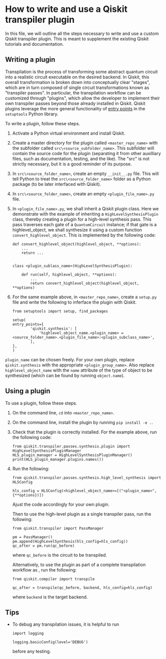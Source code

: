 # How to write and use a Qiskit transpiler plugin
In this file, we will outline all the steps necessary to write and use a custom Qiskit transpiler plugin. This is meant to supplement the existing Qiskit tutorials and documentation.

## Writing a plugin
Transpilation is the process of transforming some abstract quantum circuit into a realistic circuit executable on the desired backend. In Qiskit, this overall transformation is broken down into conceptually clear "stages", which are in turn composed of single circuit transformations known as "transpiler passes".
In particular, the transpilation workflow can be customized through "plugins", which allow the developer to implement their own transpiler passes beyond those already installed in Qiskit. Qiskit plugins leverage the more general functionality of [entry points](https://setuptools.pypa.io/en/latest/userguide/entry_point.html) in the `setuptools` Python library.

To write a plugin, follow these steps.

1. Activate a Python virtual environment and install Qiskit. 
2. Create a master directory for the plugin called `<master_repo_name>` with the subfolder called `src\<source_subfolder_name>`. This subfolder will contain the source code for the plugin (separating it from other auxilliary files, such as documentation, testing, and the like). The "src" is not strictly necessary, but it is a good reminder of its purpose.
3. In `src\<source_folder_name>`, create an empty `__init__.py` file. This will tell Python to treat the `src\<source_folder_name>` folder as a Python package (to be later interfaced with Qiskit).
4. In `src\<source_folder_name>`, create an empty `<plugin_file_name>.py` file. 
5. In `<plugin_file_name>.py`, we shall inherit a Qiskit plugin class. Here we demonstrate with the example of inheriting a `HighLevelSynthesisPlugin` class, thereby creating a plugin for a high-level synthesis pass. This pass traverses each gate of a `QuantumCircuit` instance; if that gate is a highlevel_object, we shall synthesize it using a custom function `convert_highlevel_object`. This is implemented by the following code:
    
    ```
    def convert_highlevel_object(highlevel_object, **options):
        ...
        return ...


    class <plugin_sublass_name>(HighLevelSynthesisPlugin):

        def run(self, highlevel_object, **options):
            ...
            return convert_highlevel_object(highlevel_object, **options)
    ```

6. For the same example above, in `<master_repo_name>`, create a `setup.py` file and write the following to inferface the plugin with Qiskit.

    ```
    from setuptools import setup, find_packages

    setup(
    entry_points={
            'qiskit.synthesis': [
                'highlevel_object_name.<plugin_name> = <source_folder_name>.<plugin_file_name>:<plugin_subclass_name>',
            ],
    },
    )

    ```
`plugin_name` can be chosen freely. For your own plugin, replace `qiskit.synthesis` with the appropriate `<plugin_group_name>`. Also replace `highlevel_object_name` with the `name` attribute of the type of object to be synthesized (which can be found by running `object.name`).


## Using a plugin
To use a plugin, follow these steps.

1. On the command line, `cd` into `<master_repo_name>`.
2. On the command line, install the plugin by running `pip install -e .`.
3. Check that the plugin is correctly installed. For the example above, run the following code:
    ```
    from qiskit.transpiler.passes.synthesis.plugin import HighLevelSynthesisPluginManager
    HLS_plugin_manager = HighLevelSynthesisPluginManager()
    print(HLS_plugin_manager.plugins.names())
    ```
4. Run the following:
    ```
    from qiskit.transpiler.passes.synthesis.high_level_synthesis import HLSConfig

    hls_config = HLSConfig(<highlevel_object_name>=[("<plugin_name>", {**options})])
    ```
    Ajust the code accordingly for your own plugin.

    Then to use the high-level plugin as a single transpiler pass, run the following:
    ```
    from qiskit.transpiler import PassManager
    
    pm = PassManager()
    pm.append(HighLevelSynthesis(hls_config=hls_config))
    qc_after = pm.run(qc_before)
    ```
    where `qc_before` is the circuit to be transpiled.

    Alternatively, to use the plugin as part of a complete transpilation workflow as , run the following:
    ```
    from qiskit.compiler import transpile

    qc_after = transpile(qc_before, backend, hls_config=hls_config)
    ```
    where `backend` is the target backend.



## Tips
- To debug any transpilation issues, it is helpful to run
    ```
    import logging

    logging.basicConfig(level='DEBUG')
    ```
    before any testing.